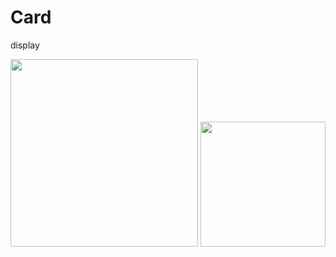 # Card
display 

<img src="https://i.imgur.com/JEGIcZr.jpg" width="300px" >
<img src="https://raw.githubusercontent.com/Yummypets/YPImagePicker/master/Images/library.PNG" width="200px" >
